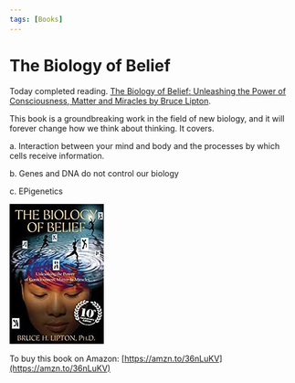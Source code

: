 ```yaml
---
tags: [Books]
---
```


# The Biology of Belief

Today completed reading. [The Biology of Belief: Unleashing the Power of Consciousness, Matter and Miracles by Bruce Lipton](https://amzn.to/2UoBvm0).

This book is a groundbreaking work in the field of new biology, and it will forever change how we think about thinking. It covers.  

a. Interaction between your mind and body and the processes by which cells receive information.  

b. Genes and DNA do not control our biology  
<!--truncate-->
c. EPigenetics

![](/img/biology-of-belief.jpg)

To buy this book on Amazon: [https://amzn.to/36nLuKV](https://amzn.to/36nLuKV)

